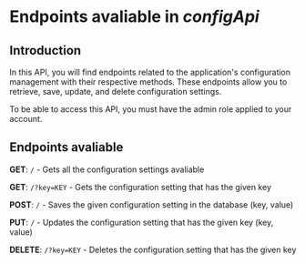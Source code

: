 # Endpoints avaliable in _configApi_

## Introduction

In this API, you will find endpoints related to the application's configuration management with their respective methods.
These endpoints allow you to retrieve, save, update, and delete configuration settings.

To be able to access this API, you must have the admin role applied to your account.

## Endpoints avaliable

**GET**: `/` - Gets all the configuration settings avaliable

**GET**: `/?key=KEY` - Gets the configuration setting that has the given key

**POST**: `/` - Saves the given configuration setting in the database (key, value)

**PUT**: `/` - Updates the configuration setting that has the given key (key, value)

**DELETE**: `/?key=KEY` - Deletes the configuration setting that has the given key
